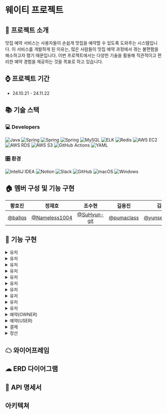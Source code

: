 # 웨이티 프로젝트

## 📖 프로젝트 소개
맛집 예약 서비스는 사용자들이 손쉽게 맛집을 예약할 수 있도록 도와주는 시스템입니다. 
이 서비스를 개발하게 된 이유는, 많은 사람들이 맛집 예약 과정에서 겪는 불편함을 해소하고자 했기 때문입니다. 
이번 프로젝트에서는 다양한 기술을 활용해 직관적이고 편리한 예약 경험을 제공하는 것을 목표로 하고 있습니다.

## ⌚ 프로젝트 기간
* 24.10.21 - 24.11.22

## 📚 기술 스택

### 💻 Developers
![Java](https://img.shields.io/badge/java-%23ED8B00.svg?style=for-the-badge&logo=openjdk&logoColor=white)
![Spring](https://img.shields.io/badge/Spring%20Boot-6DB33F?style=for-the-badge&logo=Spring&logoColor=white)
![Spring](https://img.shields.io/badge/Spring%20JPA-6DB33F?style=for-the-badge&logo=Spring&logoColor=white)
![Spring](https://img.shields.io/badge/Spring%20JWT-FBBA00?style=for-the-badge&logo=Spring&logoColor=white)
![MySQL](https://img.shields.io/badge/mysql-4479A1.svg?style=for-the-badge&logo=mysql&logoColor=white)
![ELK](https://img.shields.io/badge/ELK-%230377CC.svg?style=for-the-badge&)
![Redis](https://img.shields.io/badge/redis-%23DD0031.svg?style=for-the-badge&logo=redis&logoColor=white)
![AWS EC2](https://img.shields.io/badge/AWS%20EC2-%23FF9900.svg?style=for-the-badge&logo=amazon-aws&logoColor=white)
![AWS RDS](https://img.shields.io/badge/AWS%20RDS-%230056B3.svg?style=for-the-badge&logo=amazon-aws&logoColor=white)
![AWS S3](https://img.shields.io/badge/AWS%20S3-%23FF9900.svg?style=for-the-badge&logo=amazon-aws&logoColor=white)
![GitHub Actions](https://img.shields.io/badge/github%20actions-%232671E5.svg?style=for-the-badge&logo=githubactions&logoColor=white)
![YAML](https://img.shields.io/badge/yaml-%23ffffff.svg?style=for-the-badge&logo=yaml&logoColor=151515)

### 🎛️ 환경
![IntelliJ IDEA](https://img.shields.io/badge/IntelliJIDEA-000000.svg?style=for-the-badge&logo=intellij-idea&logoColor=white)
![Notion](https://img.shields.io/badge/Notion-%23000000.svg?style=for-the-badge&logo=notion&logoColor=white)
![Slack](https://img.shields.io/badge/Slack-4A154B?style=for-the-badge&logo=slack&logoColor=white)
![GitHub](https://img.shields.io/badge/github-%23121011.svg?style=for-the-badge&logo=github&logoColor=white)
![macOS](https://img.shields.io/badge/mac%20os-000000?style=for-the-badge&logo=macos&logoColor=F0F0F0)
![Windows](https://img.shields.io/badge/Windows-0078D6?style=for-the-badge&logo=windows&logoColor=white)

## 🏠 멤버 구성 및 기능 구현
|                     황호진                      |                 정재호                  |                   조수현                    |                    길용진                    |                 김윤서                  |
|:--------------------------------------------:|:------------------------------------:|:----------------------------------------:|:-----------------------------------------:|:------------------------------------:|
| [@ballqs](https://github.com/ballqs) | [@Nameless1004](https://github.com/Nameless1004) | [@SuHyun-git](https://github.com/SuHyun-git) | [@pumaclass](https://github.com/pumaclass) | [@yunseokim119](https://github.com/yunseokim119) |


## 🚩 기능 구현

<details>
<summary>유저</summary>

* 회원가입
* 회원탈퇴
* 로그인
* 권한변경

</details>

<details>
<summary>유저</summary>

* 회원가입
* 회원탈퇴
* 로그인
* 권한변경

</details>

<details>
<summary>유저</summary>

* 회원가입
* 회원탈퇴
* 로그인
* 권한변경

</details>

<details>
<summary>유저</summary>

* 회원가입
* 회원탈퇴
* 로그인
* 권한변경

</details>

<details>
<summary>유저</summary>

* 회원가입
* 회원탈퇴
* 로그인
* 권한변경

</details>

<details>
<summary>유저</summary>

* 회원가입
* 회원탈퇴
* 로그인
* 권한변경

</details>

<details>
<summary>유저</summary>

* 회원가입
* 회원탈퇴
* 로그인
* 권한변경

</details>

<details>
<summary>유저</summary>

* 회원가입
* 회원탈퇴
* 로그인
* 권한변경

</details>

<details>
<summary>유저</summary>

* 회원가입
* 회원탈퇴
* 로그인
* 권한변경

</details>

<details>
<summary>유저</summary>

* 회원가입
* 회원탈퇴
* 로그인
* 권한변경

</details>

<details>
<summary>예약(OWNER)</summary>

* 예약 거절
* 예약 승인
* 방문 완료
* 예약내역 조회

</details>

<details>
<summary>예약(USER)</summary>

* 예약 취소
* 메뉴 담기
* 메뉴 수정
* 메뉴 삭제
* 메뉴 조회
* 예약내역 조회

</details>

<details>
<summary>결제</summary>

* 결제요청 전 검증
* 결제승인 성공
* 결제승인 실패
* 결제내역 조회

</details>

<details>
<summary>정산</summary>

* 정산로그 조회
* 정산집계 조회

</details>

## ☁ 와이어프레임



## ☁ ERD 다이어그램



## 📑 API 명세서



## 아키텍쳐

###